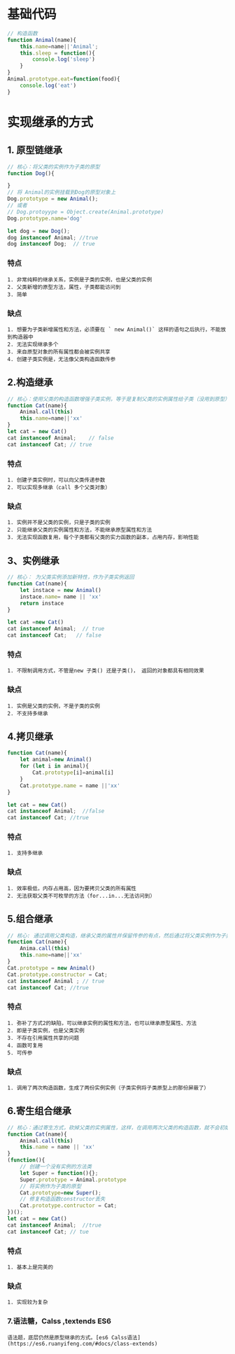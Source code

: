 # 基础代码

```javascript
// 构造函数
function Animal(name){
    this.name=name||'Animal';
    this.sleep = function(){
        console.log('sleep')
    }
}
Animal.prototype.eat=function(food){
    console.log('eat')
}
```

# 实现继承的方式

## 1. 原型链继承

```javascript
// 核心：将父类的实例作为子类的原型
function Dog(){

}
// 将 Animal的实例挂载到Dog的原型对象上
Dog.prototype = new Animal();
// 或者
// Dog.protoyype = Object.create(Animal.prototype)
Dog.prototype.name='dog'

let dog = new Dog();
dog instanceof Animal; //true
dog instanceof Dog;  // true
```

### 特点  

    1. 非常纯粹的继承关系，实例是子类的实例，也是父类的实例
    2. 父类新增的原型方法，属性，子类都能访问到
    3. 简单

### 缺点  

    1. 想要为子类新增属性和方法，必须要在 ` new Animal()` 这样的语句之后执行，不能放到构造器中
    2. 无法实现继承多个
    3. 来自原型对象的所有属性都会被实例共享
    4. 创建子类实例是，无法像父类构造函数传参

## 2.构造继承

```javascript
// 核心：使用父类的构造函数增强子类实例，等于是复制父类的实例属性给子类（没用到原型）
function Cat(name){
    Animal.call(this)
    this.name=name||'xx'
}
let cat = new Cat()
cat instanceof Animal;    // false
cat instanceof Cat; // true
```

### 特点  

    1. 创建子类实例时，可以向父类传递参数
    2. 可以实现多继承（call 多个父类对象）

### 缺点  

    1. 实例并不是父类的实例，只是子类的实例
    2. 只能继承父类的实例属性和方法，不能继承原型属性和方法
    3. 无法实现函数复用，每个子类都有父类的实力函数的副本，占用内存，影响性能

## 3、实例继承

```javascript
// 核心： 为父类实例添加新特性，作为子类实例返回
function Cat(name){
    let instace = new Animal()
    instace.name= name || 'xx'
    return instace
}

let cat =new Cat()
cat instanceof Animal;  // true
cat instanceof Cat;   // false
```

### 特点

    1. 不限制调用方式，不管是new 子类() 还是子类()， 返回的对象都具有相同效果

### 缺点

    1. 实例是父类的实例，不是子类的实例
    2. 不支持多继承

## 4.拷贝继承

```javascript
function Cat(name){
    let animal=new Animal()
    for (let i in animal){
        Cat.prototype[i]=animal[i]
    }
    Cat.prototype.name = name ||'xx'
}

let cat = new Cat()
cat instanceof Animal;  //false
cat instanceof Cat; //true
```

### 特点  

    1. 支持多继承

### 缺点

    1. 效率极低，内存占用高，因为要拷贝父类的所有属性
    2. 无法获取父类不可枚举的方法（for...in...无法访问到）

## 5.组合继承

```javascript
// 核心: 通过调用父类构造，继承父类的属性并保留传参的有点，然后通过将父类实例作为子类原型，实现函数复用
function Cat(name){
    Anima.call(this)
    this.name=name||'xx'
}
Cat.prototype = new Animal()
Cat.prototype.constructor = Cat;
cat instanceof Animal ; // true
cat instanceof Cat; //true
```

### 特点

    1. 弥补了方式2的缺陷，可以继承实例的属性和方法，也可以继承原型属性、方法
    2. 即是子类实例，也是父类实例
    3. 不存在引用属性共享的问题
    4. 函数可复用
    5. 可传参

### 缺点

    1. 调用了两次构造函数，生成了两份实例实例（子类实例将子类原型上的那份屏蔽了）

## 6.寄生组合继承

```javascript
// 核心：通过寄生方式，砍掉父类的实例属性，这样，在调用两次父类的构造函数，就不会初始化两次实例方法，属性。避免了组合继承的缺点。
function Cat(name){
    Animal.call(this)
    this.name = name || 'xx'
}
(function(){
    // 创建一个没有实例的方法类
    let Super = function(){};
    Super.prototype = Animal.prototype
    // 将实例作为子类的原型
    Cat.prototype=new Super();
    // 修复构造函数constructor丢失
    Cat.prototype.contructor = Cat;
})();
let cat = new Cat()
cat instanceof Animal;  //true
cat instanceof Cat; // tue

```

### 特点

    1. 基本上是完美的

### 缺点

    1. 实现较为复杂

### 7.语法糖，Calss ,textends  ES6

    语法题，底层仍然是原型继承的方式。[es6 Calss语法](https://es6.ruanyifeng.com/#docs/class-extends)
